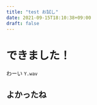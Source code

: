 ```yaml
---
title: "test お試し"
date: 2021-09-15T18:10:38+09:00
draft: false
---
```


# できました！
わーい `Y.wav`

## よかったね
